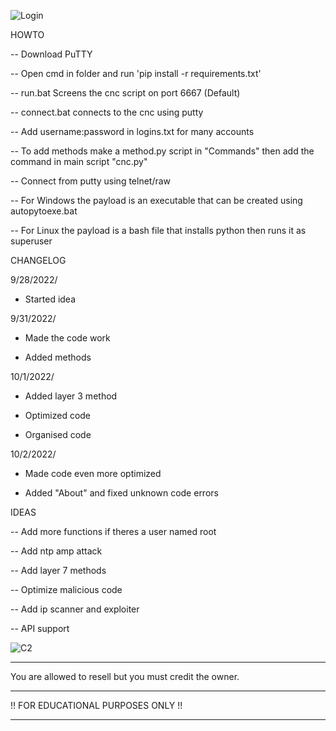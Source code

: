![Login](https://user-images.githubusercontent.com/73953379/193839231-a892fe6b-b5e7-43d5-a934-4d0941a20497.png)

HOWTO 

-- Download PuTTY

-- Open cmd in folder and run 'pip install -r requirements.txt'

-- run.bat Screens the cnc script on port 6667 (Default)

-- connect.bat connects to the cnc using putty

-- Add username:password in logins.txt for many accounts

-- To add methods make a method.py script in "Commands" then add the command in main script "cnc.py"

-- Connect from putty using telnet/raw

-- For Windows the payload is an executable that can be created using autopytoexe.bat

-- For Linux the payload is a bash file that installs python then runs it as superuser

CHANGELOG

9/28/2022/
- Started idea

9/31/2022/
- Made the code work

- Added methods

10/1/2022/
- Added layer 3 method

- Optimized code

- Organised code

10/2/2022/
- Made code even more optimized

- Added "About" and fixed unknown code errors                                                          

IDEAS

-- Add more functions if theres a user named root

-- Add ntp amp attack

-- Add layer 7 methods

-- Optimize malicious code  

-- Add ip scanner and exploiter

-- API support

![C2](https://user-images.githubusercontent.com/73953379/193830831-962cf5b3-5eac-496e-834d-fbe06820d027.png)

-----------------------------------------------------------

You are allowed to resell but you must credit the owner.

-----------------------------------------------------------

!! FOR EDUCATIONAL PURPOSES ONLY !!

-----------------------------------------------------------
